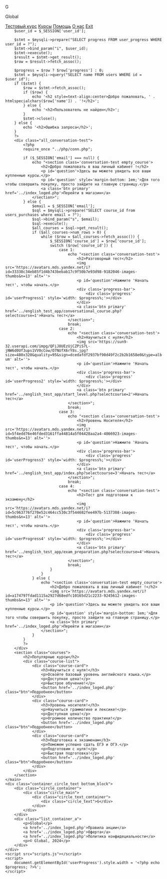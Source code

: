 <!DOCTYPE html>
<html lang="ru">
<head>
    <meta charset="UTF-8">
    <meta name="viewport" content="width=device-width, initial-scale=1.0">
    <title>Global - Личный кабинет</title>
    <link rel="apple-touch-icon" sizes="180x180" href="favicon/apple-touch-icon.png">
    <link rel="icon" type="image/png" sizes="32x32" href="../favicon/favicon-32x32.png">
    <link rel="icon" type="image/png" sizes="16x16" href="../favicon/favicon-16x16.png">
    <link rel="stylesheet" href="https://cdnjs.cloudflare.com/ajax/libs/font-awesome/6.0.0/css/all.min.css">
    <link href="https://fonts.googleapis.com/css2?family=Poppins:wght@300;400;500;600;700&display=swap" rel="stylesheet">
    <link rel="stylesheet" href="styles.css">
</head>
<body>
    <?php
    session_start(); // Должно быть в самом начале файла
?>
    <div class="global_list_button_container">
        <div class="container_circle_text">
            <div class="circle_container">
                <div class="circle_main">
                    <div class="circle_text_container">
                        <div class="circle_text">G</div>
                    </div>
                </div>
            </div>
            <div class="block_text"><p>Global</p></div>
        </div>
        <div class="menu-icon" id="menu-icon">
            <i class="fas fa-bars"></i>
        </div>
        <div class="list_container" id="nav-menu">
        <div class="menu-icon absolut" id="menu-icon2">
            <i class="fas fa-bars"></i>
        </div>
            <a href="../index_loged.php">Тестовый курс</a>
            <a href="../index_loged.php">Курсы</a>
            <a href="../index_loged.php">Помощь</a>
            <a href="../index_loged.php">О нас</a>
            <a href="../index_loged.php">Exit</a>
        </div>
    </div>
    <main>
        <?php
        require_once "../php/conn.php";
        
        $user_id = $_SESSION['user_id'];

        $stmt = $mysqli->prepare("SELECT progress FROM user_progress WHERE user_id = ?");
        $stmt->bind_param("i", $user_id);
        $stmt->execute();
        $result = $stmt->get_result();
        $row = $result->fetch_assoc();

        $progress = $row ? $row['progress'] : 0;
        $stmt = $mysqli->query("SELECT name FROM users WHERE id = $user_id");
        if ($stmt) {
            $row = $stmt->fetch_assoc();
            if ($row) {
                echo '<h2 style=text-align:center>Добро пожаловать, ' . htmlspecialchars($row['name']) . '!</h2>';
            } else {
                echo '<h2>Пользователь не найден</h2>';
            }
            $stmt->close();
        } else {
            echo '<h2>Ошибка запроса</h2>';
        }
        ?>
        <div class="all_conversation-test">
            <?php
            require_once "../php/conn.php";

            if ($_SESSION['email'] === null) {
                echo "<section class='conversation-test empty_course'>
                    <h2>Добро пожаловать в ваш личный кабинет !</h2>
                    <p id='question'>Здесь вы можете увидеть все ваши купленные курсы.</p>
                    <p id='question' style='margin-bottom: 1em;'>Для того чтобы совершить покупку, просто зайдите на главную страницу.</p>
                    <a class='btn primary' href='../index_loged.php'>Перейти в магазин</a>
                </section>";
            } else {
                $email = $_SESSION['email'];
                $sql = $mysqli->prepare("SELECT course_id from users_purchases where email = ?");
                $sql->bind_param("s", $email);
                $sql->execute();
                $all_courses = $sql->get_result();
                if ($all_courses->num_rows > 0) {
                    while ($row = $all_courses->fetch_assoc()) {
                        $_SESSION['course_id'] = $row['course_id'];
                        switch ($row['course_id']) {
                            case 1:
                                echo "<section class='conversation-test'>
                                    <h2>Разговорный тест</h2>
                                    <img src='https://avatars.mds.yandex.net/i?id=33338c34eb85f1d4b743bebab17c9f50b7e93d98-9182046-images-thumbs&n=13' alt=''>
                                    <p id='question'>Нажмите 'Начать тест', чтобы начать.</p>
                                    <div class='progress-bar'>
                                        <div class='progress' id='userProgress1' style='width: $progress%;'></div>
                                    </div>
                                    <a class='btn primary' href='../english_test_app/conversational_course.php?selectcourse=1'>Начать тест</a>
                                </section>";
                                break;
                            case 2:
                                echo "<section class='conversation-test'>
                                    <h2>Научиться с нуля</h2>
                                    <img src='https://sun9-32.userapi.com/impg/QFiJ8UEzUjCZPiS7L-jNW6d0Uf3ups1VV0cCow/O7NUfX6rY8s.jpg?size=480x320&quality=95&sign=dcedafdf2937bf90d49f2c2b2b1658e0&type=album' alt=''>
                                    <p id='question'>Нажмите 'Начать тест', чтобы начать.</p>
                                    <div class='progress-bar'>
                                        <div class='progress' id='userProgress2' style='width: $progress%;'></div>
                                    </div>
                                    <a class='btn primary' href='../english_test_app/start_level.php?selectcourse=2'>Начать тест</a>
                                </section>";
                                break;
                            case 3:
                                echo "<section class='conversation-test'>
                                    <h2>Уровень Носителя</h2>
                                    <img src='https://avatars.mds.yandex.net/i?id=5f4edd76e46fded3161ffa44814a5f04428aa2a4-4866923-images-thumbs&n=13' alt=''>
                                    <p id='question'>Нажмите 'Начать тест', чтобы начать.</p>
                                    <div class='progress-bar'>
                                        <div class='progress' id='userProgress3' style='width: $progress%;'></div>
                                    </div>
                                    <a class='btn primary' href='../english_test_app/index.php?selectcourse=3'>Начать тест</a>
                                </section>";
                                break;
                            case 4:
                                echo "<section class='conversation-test'>
                                    <h2>Тест для подготовки к экзамену</h2>
                                    <img src='https://avatars.mds.yandex.net/i?id=5c963776f270e52c464cc530c3f544682fee497b-5137308-images-thumbs&n=13' alt=''>
                                    <p id='question'>Нажмите 'Начать тест', чтобы начать.</p>
                                    <div class='progress-bar'>
                                        <div class='progress' id='userProgress4' style='width: $progress%;'></div>
                                    </div>
                                    <a class='btn primary' href='../english_test_app/exam_preparation.php?selectcourse=4'>Начать тест</a>
                                </section>";
                                break;
                        }
                    }
                } else {
                    echo "<section class='conversation-test empty_course'>
                        <h2>Добро пожаловать в ваш личный кабинет !</h2>
                        <img src='https://avatars.mds.yandex.net/i?id=a174797fdad1115a2927d68edfc10165d21c2233-9245612-images-thumbs&n=13' alt=''>
                        <p id='question'>Здесь вы можете увидеть все ваши купленные курсы.</p>
                        <p id='question' style='margin-bottom: 1em;'>Для того чтобы совершить покупку, просто зайдите на главную страницу.</p>
                        <a class='btn primary' href='../index_loged.php'>Перейти в магазин</a>
                    </section>";
                }
            }
            ?>
        </div>
        <section class="courses">
            <h2>Популярные курсы</h2>
            <div class="course-list">
                <div class="course-card">
                    <h3>Научиться с нуля!</h3>
                    <p>Освойте базовый уровень английского языка.</p>
                    <p>Доступная цена!</p>
                    <p>Быстрое обучение!</p>
                    <button href='../index_loged.php' class="btn">Подробнее</button>
                </div>
                <div class="course-card">
                    <h3>Уровень носителя!</h3>
                    <p>Научиться грамматике и лексике!</p>
                    <p>Доступная цена!</p>
                    <p>Огромное количество практики!</p>
                    <button href='../index_loged.php' class="btn">Подробнее</button>
                </div>
                <div class="course-card">
                    <h3>Подготовка к экзаменам</h3>
                    <p>Поможем успешно сдать ЕГЭ и ОГЭ.</p>
                    <p>Подготовим с нуля!</p>
                    <p>Быстрая подготовка!</p>
                    <button href='../index_loged.php' class="btn">Подробнее</button>
                </div>
            </div>
        </section>
    </main>
    <div class="container_circle_text bottom_block">
        <div class="circle_container">
            <div class="circle_main">
                <div class="circle_text_container">
                    <div class="circle_text">G</div>
                </div>
            </div>
        </div>
        <div class="list_container_a">
            <p>Global</p>
            <a href='../index_loged.php'>Правила акции</a>
            <a href='../index_loged.php'>Оферта</a>
            <a href='../index_loged.php'>Политика конфидециальности</a>
            <p>© Global, 2024</p>
        </div>
    </div>
    <script src="scripts.js"></script>
    <script>
        document.getElementById('userProgress').style.width = '<?php echo $progress; ?>%';
    </script>
</body>
</html>